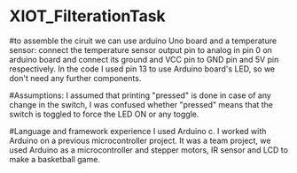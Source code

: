 # XIOT_FilterationTask
#to assemble the ciruit we can use arduino Uno board and a temperature sensor:
connect the temperature sensor output pin to analog in pin 0 on arduino board and connect its ground and VCC pin to GND pin and 5V pin respectively.
In the code I used pin 13 to use Arduino board's LED, so we don't need any further components.

#Assumptions:
I assumed that printing "pressed" is done in case of any change in the switch, I was confused whether "pressed" means that the switch is toggled to force the LED ON or any toggle.

#Language and framework experience 
I used Arduino c. I worked with Arduino on a previous microcontroller project. It was a team project, we used Arduino as a microcontroller and stepper motors, IR sensor and LCD to make a basketball game.  

